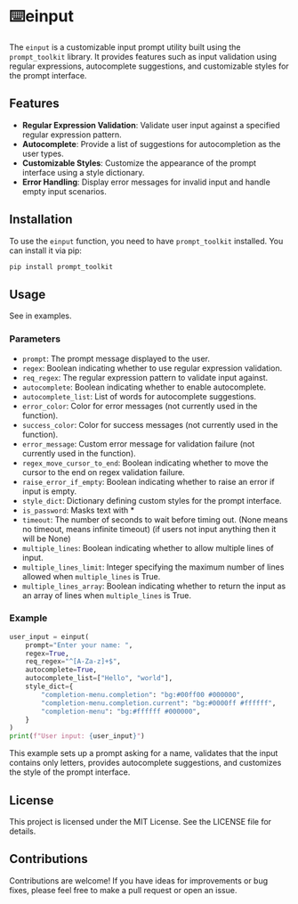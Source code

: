 # ⌨️einput

The `einput` is a customizable input prompt utility built using the `prompt_toolkit` library. It provides features such as input validation using regular expressions, autocomplete suggestions, and customizable styles for the prompt interface.

## Features

- **Regular Expression Validation**: Validate user input against a specified regular expression pattern.
- **Autocomplete**: Provide a list of suggestions for autocompletion as the user types.
- **Customizable Styles**: Customize the appearance of the prompt interface using a style dictionary.
- **Error Handling**: Display error messages for invalid input and handle empty input scenarios.

## Installation

To use the `einput` function, you need to have `prompt_toolkit` installed. You can install it via pip:

```bash
pip install prompt_toolkit
```

## Usage

See in examples.

### Parameters

- `prompt`: The prompt message displayed to the user.
- `regex`: Boolean indicating whether to use regular expression validation.
- `req_regex`: The regular expression pattern to validate input against.
- `autocomplete`: Boolean indicating whether to enable autocomplete.
- `autocomplete_list`: List of words for autocomplete suggestions.
- `error_color`: Color for error messages (not currently used in the function).
- `success_color`: Color for success messages (not currently used in the function).
- `error_message`: Custom error message for validation failure (not currently used in the function).
- `regex_move_cursor_to_end`: Boolean indicating whether to move the cursor to the end on regex validation failure.
- `raise_error_if_empty`: Boolean indicating whether to raise an error if input is empty.
- `style_dict`: Dictionary defining custom styles for the prompt interface.
- `is_password`: Masks text with *
- `timeout`: The number of seconds to wait before timing out. (None means no timeout, means infinite timeout) (if users not input anything then it will be None)
- `multiple_lines`: Boolean indicating whether to allow multiple lines of input.
- `multiple_lines_limit`: Integer specifying the maximum number of lines allowed when `multiple_lines` is True.
- `multiple_lines_array`: Boolean indicating whether to return the input as an array of lines when `multiple_lines` is True.

### Example

```python
user_input = einput(
    prompt="Enter your name: ",
    regex=True,
    req_regex="^[A-Za-z]+$",
    autocomplete=True,
    autocomplete_list=["Hello", "world"],
    style_dict={
        "completion-menu.completion": "bg:#00ff00 #000000",
        "completion-menu.completion.current": "bg:#0000ff #ffffff",
        "completion-menu": "bg:#ffffff #000000",
    }
)
print(f"User input: {user_input}")
```

This example sets up a prompt asking for a name, validates that the input contains only letters, provides autocomplete suggestions, and customizes the style of the prompt interface.

## License

This project is licensed under the MIT License. See the LICENSE file for details.

## Contributions
Contributions are welcome! If you have ideas for improvements or bug fixes, please feel free to make a pull request or open an issue.